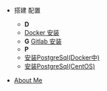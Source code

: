 - 搭建 配置
  - **D**
  - [Docker 安装](build/docs/安装Docker.md)
  - **G**
    [Gitlab 安装](build/docs/安装Gitlab.md)
  - **P**
  - [安装PostgreSql(Docker中)](build/docs/Docker安装PostgreSql.md)
  - [安装PostgreSql(CentOS)](build/docs/安装PostgresSql10.7.md)

- [About Me](README.md)


